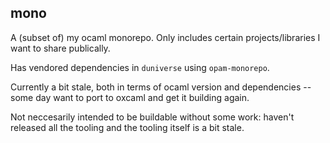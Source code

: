 ## mono

A (subset of) my ocaml monorepo. Only includes certain projects/libraries I want
to share publically.

Has vendored dependencies in `duniverse` using `opam-monorepo`. 

Currently a bit stale, both in terms of ocaml version and dependencies -- some
day want to port to oxcaml and get it building again.

Not neccesarily intended to be buildable without some work: haven't released all
the tooling and the tooling itself is a bit stale.
